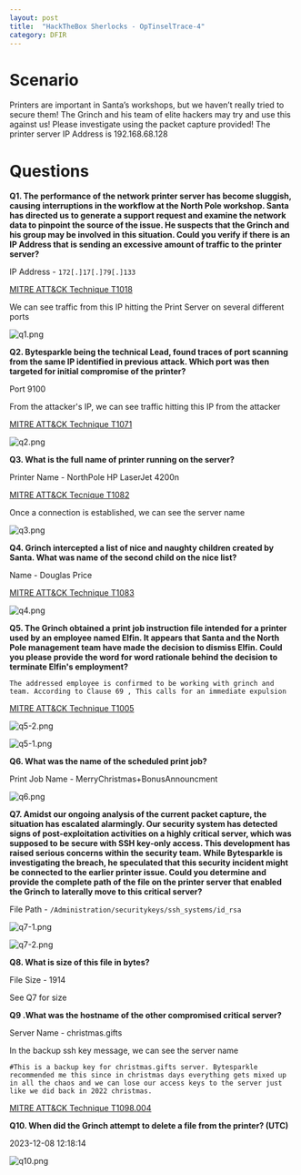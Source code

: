 ```yaml
---
layout: post
title:  "HackTheBox Sherlocks - OpTinselTrace-4"
category: DFIR
---
```



# Scenario

Printers are important in Santa’s workshops, but we haven’t really tried to secure them! The Grinch and his team of elite hackers may try and use this against us! Please investigate using the packet capture provided! The printer server IP Address is 192.168.68.128


# Questions

**Q1. The performance of the network printer server has become sluggish, causing interruptions in the workflow at the North Pole workshop. Santa has directed us to generate a support request and examine the network data to pinpoint the source of the issue. He suspects that the Grinch and his group may be involved in this situation. Could you verify if there is an IP Address that is sending an excessive amount of traffic to the printer server?**

IP Address - ```172[.]17[.]79[.]133```

[MITRE ATT&CK Technique T1018](https://attack.mitre.org/techniques/T1018/)

We can see traffic from this IP hitting the Print Server on several different ports

![q1.png](/images/HTB/Sherlocks/OpTinsel-Trace-4/q1.PNG)



**Q2. Bytesparkle being the technical Lead, found traces of port scanning from the same IP identified in previous attack. Which port was then targeted for initial compromise of the printer?**

Port 9100

From the attacker's IP, we can see traffic hitting this IP from the attacker

[MITRE ATT&CK Technique T1071](https://attack.mitre.org/techniques/T1071/)

![q2.png](/images/HTB/Sherlocks/OpTinsel-Trace-4/q2.PNG)



**Q3. What is the full name of printer running on the server?**

Printer Name - NorthPole HP LaserJet 4200n

[MITRE ATT&CK Tecnique T1082](https://attack.mitre.org/techniques/T1082/)

Once a connection is established, we can see the server name

![q3.png](/images/HTB/Sherlocks/OpTinsel-Trace-4/q3.PNG)

**Q4. Grinch intercepted a list of nice and naughty children created by Santa. What was name of the second child on the nice list?**

Name - Douglas Price

[MITRE ATT&CK Technique T1083](https://attack.mitre.org/techniques/T1083/)

![q4.png](/images/HTB/Sherlocks/OpTinsel-Trace-4/q4.PNG)

**Q5. The Grinch obtained a print job instruction file intended for a printer used by an employee named Elfin. It appears that Santa and the North Pole management team have made the decision to dismiss Elfin. Could you please provide the word for word rationale behind the decision to terminate Elfin's employment?**

```
The addressed employee is confirmed to be working with grinch and team. According to Clause 69 , This calls for an immediate expulsion
```
[MITRE ATT&CK Technique T1005](https://attack.mitre.org/techniques/T1005/)

![q5-2.png](/images/HTB/Sherlocks/OpTinsel-Trace-4/q5-2.PNG)


![q5-1.png](/images/HTB/Sherlocks/OpTinsel-Trace-4/q5-1.PNG)

**Q6. What was the name of the scheduled print job?**

Print Job Name - MerryChristmas+BonusAnnouncment

![q6.png](/images/HTB/Sherlocks/OpTinsel-Trace-4/q6.PNG)

**Q7. Amidst our ongoing analysis of the current packet capture, the situation has escalated alarmingly. Our security system has detected signs of post-exploitation activities on a highly critical server, which was supposed to be secure with SSH key-only access. This development has raised serious concerns within the security team. While Bytesparkle is investigating the breach, he speculated that this security incident might be connected to the earlier printer issue. Could you determine and provide the complete path of the file on the printer server that enabled the Grinch to laterally move to this critical server?**

File Path  - ```/Administration/securitykeys/ssh_systems/id_rsa```

![q7-1.png](/images/HTB/Sherlocks/OpTinsel-Trace-4/q7-1.PNG)

![q7-2.png](/images/HTB/Sherlocks/OpTinsel-Trace-4/q7-2.PNG)



**Q8. What is size of this file in bytes?**

File Size - 1914

See Q7 for size

**Q9 .What was the hostname of the other compromised critical server?**

Server Name - christmas.gifts

In the backup ssh key message, we can see the server name

```
#This is a backup key for christmas.gifts server. Bytesparkle recommended me this since in christmas days everything gets mixed up in all the chaos and we can lose our access keys to the server just like we did back in 2022 christmas.
```

[MITRE ATT&CK Technique T1098.004](https://attack.mitre.org/techniques/T1098/004/)

**Q10. When did the Grinch attempt to delete a file from the printer? (UTC)**

2023-12-08 12:18:14

![q10.png](/images/HTB/Sherlocks/OpTinsel-Trace-4/q10.PNG)
